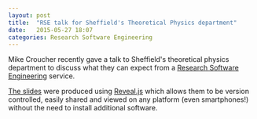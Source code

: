 ```yaml
---
layout: post
title:  "RSE talk for Sheffield's Theoretical Physics department"
date:   2015-05-27 18:07
categories: Research Software Engineering
---
```


Mike Croucher recently gave a talk to Sheffield's theoretical physics department to discuss what they can expect from a [Research Software Engineering](http://www.rse.ac.uk/who.html) service.

[The slides](http://mikecroucher.github.io/Physics_RSETalk_2015/#/) were produced using [Reveal.js](http://lab.hakim.se/reveal-js/#/) which allows them to be version controlled, easily shared and viewed on any platform (even smartphones!) without the need to install additional software.
